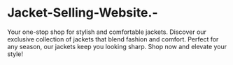 # Jacket-Selling-Website.-
Your one-stop shop for stylish and comfortable jackets. Discover our exclusive collection of jackets that blend fashion and comfort. Perfect for any season, our jackets keep you looking sharp. Shop now and elevate your style!
